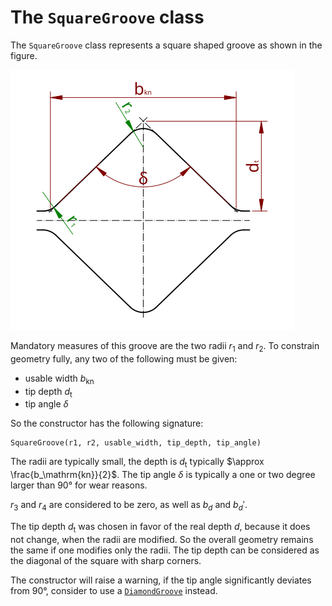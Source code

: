 # The `SquareGroove` class

The `SquareGroove` class represents a square shaped groove as shown in the figure.

![square groove geometry](square.svg)

Mandatory measures of this groove are the two radii $`r_1`$ and $`r_2`$. To constrain geometry fully, any two of the
following must be given:

- usable width $`b_\mathrm{kn}`$
- tip depth $`d_\mathrm{t}`$
- tip angle $`\delta`$

So the constructor has the following signature:

    SquareGroove(r1, r2, usable_width, tip_depth, tip_angle)

The radii are typically small, the depth is $`d_\mathrm{t}`$ typically $`\approx \frac{b_\mathrm{kn}}{2}`$. The tip
angle $`\delta`$ is typically a one or two degree larger than 90° for wear reasons.

$`r_3`$ and $`r_4`$ are considered to be zero, as well as $`b_d`$ and $`b_d'`$.

The tip depth $`d_\mathrm{t}`$ was chosen in favor of the real depth $`d`$, because it does not change, when the radii are modified.
So the overall geometry remains the same if one modifies only the radii.
The tip depth can be considered as the diagonal of the square with sharp corners.

The constructor will raise a warning, if the tip angle significantly deviates from 90°, consider to use
a [`DiamondGroove`](diamond.md) instead.
